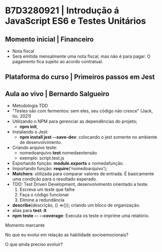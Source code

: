 # B7D3280921 | Introdução á JavaScript ES6 e Testes Unitários

## Momento inicial | Financeiro

- Nota fiscal
- Será emitida mensalmente uma nota fiscal, mas não é para pagar. O pagamento fica sujeito ao acordo contratual.

## Plataforma do curso | Primeiros passos em Jest



## Aula ao vivo | Bernardo Salgueiro

- Metodologia TDD
- "Testes são com fermentos: sem eles, seu código não cresce" (Jack, tio. 2021)
- Utilizando o NPM para gerenciar as dependências do projeto;
  - **npm init**,
- Instalando o Jest:
  - **npm install jest --save-dev**: colocando o jest somente no ambiente de desenvolvimento.
- Criando arquivo teste:
  - nomedoarquivo.**test**.nomedaextensão
  - exemplo: script.test.js
- Exportando função: **module.exports =** nomedafunção.
- Importando função: **require**('nomedoarquivo');
- **Matchers**: utilizada para comparar valores de entrada. É basicamente uma condição para o resultado esperado.
- TDD: Test Driven Development, desenvolvimento orientado a teste.
  1. Escreva um teste que falhe
  2. Faça o código funcionar
  3. Elimine a redundância
- **describe**(descrição, () =>{}); criando um bloco de organização.
- alias para **test**: **it**
- **npm teste -- --coverage**: Executa os teste e imprime uma relatório.

Momento marcante

No que eu evolui em relação as habilidade socioemocionais?

O que ainda preciso evoluir?
